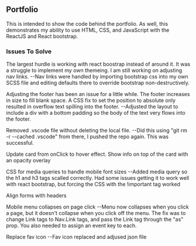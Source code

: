 ## Portfolio

This is intended to show the code behind the portfolio. As well, this demonstrates my ability to use HTML, CSS, and JavaScript with the ReactJS and React bootstrap. 

### Issues To Solve

The largest hurdle is working with react boostrap instead of around it. It was a struggle to implement my own themeing. I am still working on adjusting nav links.
--Nav links were handled by importing bootstrap css into my own SCSS file and editing defaults there to override bootstrap non-destructively.

Adjusting the footer has been an issue for a little while. The footer increases in size to fill blank space. A CSS fix to set the position to absolute only resulted in overflow text spilling into the footer. 
--Adjusted the layout to include a div with a bottom padding so the body of the text very flows into the footer. 

Removed .vscode file without deleting the local file. 
--Did this using "git rm -r --cached .vscode" from there, I pushed the repo again. This was successful. 

Update card from onClick to hover effect. Show info on top of the card with an opacity overlay

CSS for media queries to handle mobile font sizes
--Added media query so the h1 and h3 tags scalled correctly. Had some issues getting it to work well with react bootstrap, but forcing the CSS with the !important tag worked

Align forms with headers

Mobile menu collapses on page click
--Menu now collapses when you click a page, but it doesn't collapse when you click off the menu. The fix was to change Link tags to Nav.Link tags, and pass the Link tag through the "as" prop. You also needed to assign an event key to each.

Replace fav icon
--Fav icon replaced and adjused json file


